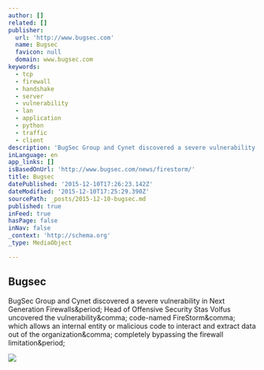 ```yaml
---
author: []
related: []
publisher:
  url: 'http://www.bugsec.com'
  name: Bugsec
  favicon: null
  domain: www.bugsec.com
keywords:
  - tcp
  - firewall
  - handshake
  - server
  - vulnerability
  - lan
  - application
  - python
  - traffic
  - client
description: 'BugSec Group and Cynet discovered a severe vulnerability in Next Generation Firewalls. Head of Offensive Security Stas Volfus uncovered the vulnerability, code-named FireStorm, which allows an internal entity or malicious code to interact and extract data out of the organization, completely bypassing the firewall limitation.'
inLanguage: en
app_links: []
isBasedOnUrl: 'http://www.bugsec.com/news/firestorm/'
title: Bugsec
datePublished: '2015-12-10T17:26:23.142Z'
dateModified: '2015-12-10T17:25:29.390Z'
sourcePath: _posts/2015-12-10-bugsec.md
published: true
inFeed: true
hasPage: false
inNav: false
_context: 'http://schema.org'
_type: MediaObject

---
```

<article style=""><h1>Bugsec</h1><p>BugSec Group and Cynet discovered a severe vulnerability in Next Generation Firewalls&amp;period; Head of Offensive Security Stas Volfus uncovered the vulnerability&amp;comma; code-named FireStorm&amp;comma; which allows an internal entity or malicious code to interact and extract data out of the organization&amp;comma; completely bypassing the firewall limitation&amp;period;</p><img src="http://bugsec.com/wp-content/uploads/2015/12/pic1-1024x489.png" /></article>